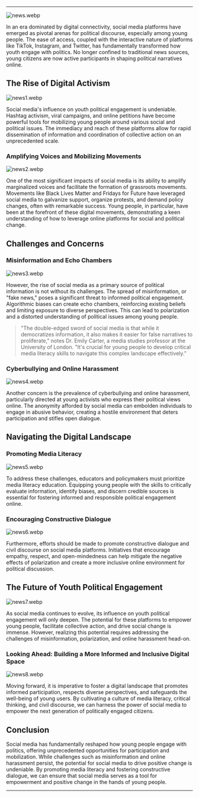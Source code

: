 ---

![news.webp](news.webp)

In an era dominated by digital connectivity, social media platforms have emerged as pivotal arenas for political discourse, especially among young people. The ease of access, coupled with the interactive nature of platforms like TikTok, Instagram, and Twitter, has fundamentally transformed how youth engage with politics. No longer confined to traditional news sources, young citizens are now active participants in shaping political narratives online.

## The Rise of Digital Activism

![news1.webp](news1.webp)

Social media's influence on youth political engagement is undeniable. Hashtag activism, viral campaigns, and online petitions have become powerful tools for mobilizing young people around various social and political issues. The immediacy and reach of these platforms allow for rapid dissemination of information and coordination of collective action on an unprecedented scale.

### Amplifying Voices and Mobilizing Movements

![news2.webp](news2.webp)

One of the most significant impacts of social media is its ability to amplify marginalized voices and facilitate the formation of grassroots movements. Movements like Black Lives Matter and Fridays for Future have leveraged social media to galvanize support, organize protests, and demand policy changes, often with remarkable success. Young people, in particular, have been at the forefront of these digital movements, demonstrating a keen understanding of how to leverage online platforms for social and political change.

## Challenges and Concerns

### Misinformation and Echo Chambers

![news3.webp](news3.webp)

However, the rise of social media as a primary source of political information is not without its challenges. The spread of misinformation, or "fake news," poses a significant threat to informed political engagement. Algorithmic biases can create echo chambers, reinforcing existing beliefs and limiting exposure to diverse perspectives. This can lead to polarization and a distorted understanding of political issues among young people.

> "The double-edged sword of social media is that while it democratizes information, it also makes it easier for false narratives to proliferate," notes Dr. Emily Carter, a media studies professor at the University of London. "It's crucial for young people to develop critical media literacy skills to navigate this complex landscape effectively."

### Cyberbullying and Online Harassment

![news4.webp](news4.webp)

Another concern is the prevalence of cyberbullying and online harassment, particularly directed at young activists who express their political views online. The anonymity afforded by social media can embolden individuals to engage in abusive behavior, creating a hostile environment that deters participation and stifles open dialogue.

## Navigating the Digital Landscape

### Promoting Media Literacy

![news5.webp](news5.webp)

To address these challenges, educators and policymakers must prioritize media literacy education. Equipping young people with the skills to critically evaluate information, identify biases, and discern credible sources is essential for fostering informed and responsible political engagement online.

### Encouraging Constructive Dialogue

![news6.webp](news6.webp)

Furthermore, efforts should be made to promote constructive dialogue and civil discourse on social media platforms. Initiatives that encourage empathy, respect, and open-mindedness can help mitigate the negative effects of polarization and create a more inclusive online environment for political discussion.

## The Future of Youth Political Engagement

![news7.webp](news7.webp)

As social media continues to evolve, its influence on youth political engagement will only deepen. The potential for these platforms to empower young people, facilitate collective action, and drive social change is immense. However, realizing this potential requires addressing the challenges of misinformation, polarization, and online harassment head-on.

### Looking Ahead: Building a More Informed and Inclusive Digital Space

![news8.webp](news8.webp)

Moving forward, it is imperative to foster a digital landscape that promotes informed participation, respects diverse perspectives, and safeguards the well-being of young users. By cultivating a culture of media literacy, critical thinking, and civil discourse, we can harness the power of social media to empower the next generation of politically engaged citizens.

## Conclusion

Social media has fundamentally reshaped how young people engage with politics, offering unprecedented opportunities for participation and mobilization. While challenges such as misinformation and online harassment persist, the potential for social media to drive positive change is undeniable. By promoting media literacy and fostering constructive dialogue, we can ensure that social media serves as a tool for empowerment and positive change in the hands of young people.

---
